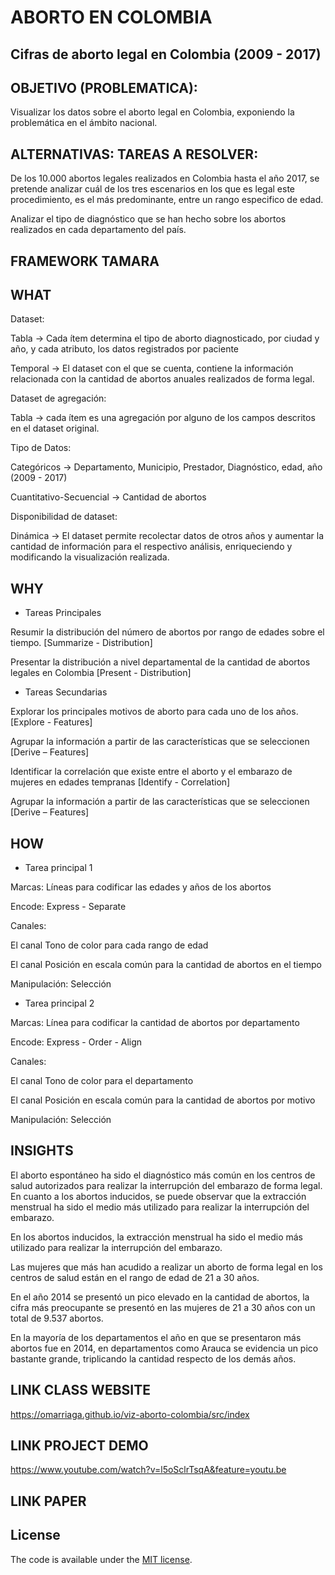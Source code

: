 # ABORTO EN COLOMBIA 

## Cifras de aborto legal en Colombia (2009 - 2017) 

 

## OBJETIVO (PROBLEMATICA): 

Visualizar los datos sobre el aborto legal en Colombia, exponiendo la problemática en el ámbito nacional. 


## ALTERNATIVAS: TAREAS A RESOLVER: 

De los 10.000 abortos legales realizados en Colombia hasta el año 2017, se pretende analizar cuál de los tres escenarios en los que es legal este procedimiento, es el más predominante, entre un rango especifico de edad. 

Analizar el tipo de diagnóstico que se han hecho sobre los abortos realizados en cada departamento del país. 

## FRAMEWORK TAMARA 

## WHAT 

Dataset:  

Tabla -> Cada ítem determina el tipo de aborto diagnosticado, por ciudad y año, y cada atributo, los datos registrados por paciente 

Temporal -> El dataset con el que se cuenta, contiene la información relacionada con la cantidad de abortos anuales realizados de forma legal. 


Dataset de agregación: 

Tabla -> cada ítem es una agregación por alguno de los campos descritos en el dataset original. 


Tipo de Datos: 

Categóricos -> Departamento, Municipio, Prestador, Diagnóstico, edad, año (2009 - 2017) 

Cuantitativo-Secuencial -> Cantidad de abortos 

 
Disponibilidad de dataset: 

Dinámica -> El dataset permite recolectar datos de otros años y aumentar la cantidad de información para el respectivo análisis, enriqueciendo y modificando la visualización realizada. 

## WHY 

- Tareas Principales  

Resumir la distribución del número de abortos por rango de edades sobre el tiempo. [Summarize - Distribution] 

Presentar la distribución a nivel departamental de la cantidad de abortos legales en Colombia [Present - Distribution] 

- Tareas Secundarias  

Explorar los principales motivos de aborto para cada uno de los años. [Explore - Features] 

Agrupar la información a partir de las características que se seleccionen [Derive – Features] 

Identificar la correlación que existe entre el aborto y el embarazo de mujeres en edades tempranas [Identify - Correlation] 

Agrupar la información a partir de las características que se seleccionen [Derive – Features] 

 
## HOW 

- Tarea principal 1 

Marcas: Líneas para codificar las edades y años de los abortos 

Encode: Express - Separate 

Canales: 

El canal Tono de color para cada rango de edad 

El canal Posición en escala común para la cantidad de abortos en el tiempo 

Manipulación: Selección 

 
- Tarea principal 2 

Marcas: Línea para codificar la cantidad de abortos por departamento 

Encode: Express - Order - Align 

Canales: 

El canal Tono de color para el departamento 

El canal Posición en escala común para la cantidad de abortos por motivo 

Manipulación: Selección 

 
## INSIGHTS 

El aborto espontáneo ha sido el diagnóstico más común en los centros de salud autorizados para realizar la interrupción del embarazo de forma legal. En cuanto a los abortos inducidos, se puede observar que la extracción menstrual ha sido el medio más utilizado para realizar la interrupción del embarazo. 

En los abortos inducidos, la extracción menstrual ha sido el medio más utilizado para realizar la interrupción del embarazo. 

Las mujeres que más han acudido a realizar un aborto de forma legal en los centros de salud están en el rango de edad de 21 a 30 años. 

En el año 2014 se presentó un pico elevado en la cantidad de abortos, la cifra más preocupante se presentó en las mujeres de 21 a 30 años con un total de 9.537 abortos. 

En la mayoría de los departamentos el año en que se presentaron más abortos fue en 2014, en departamentos como Arauca se evidencia un pico bastante grande, triplicando la cantidad respecto de los demás años. 

## LINK CLASS WEBSITE 
https://omarriaga.github.io/viz-aborto-colombia/src/index

## LINK PROJECT DEMO 
https://www.youtube.com/watch?v=l5oSclrTsqA&feature=youtu.be

## LINK PAPER 

## License

The code is available under the [MIT license](LICENSE.txt).
